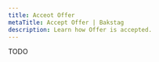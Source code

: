 ```yaml
---
title: Acceot Offer
metaTitle: Accept Offer | Bakstag
description: Learn how Offer is accepted.
---
```


TODO